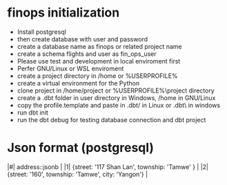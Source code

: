 # finops initialization 
- Install postgresql 
- then create database with user and password 
- create a database name as finops or related project name 
- create a schema flights and user as fin_ops_user
- Please use test and development in local enviroment first 
- Perfer GNU/Linux or WSL enviroment 
- create a project directory in /home or %USERPROFILE% 
- create a virtual environment for the Python 
- clone project in /home/project or %USERPROFILE%\project directory 
- create a .dbt folder in user directory in Windows, /home in GNU/Linux
- copy the profile.template and paste in .dbt/ in Linux or .dbt\ in windows
- run dbt init 
- run the dbt debug for testing database connection and dbt project

# Json format (postgresql)
|#| address::jsonb | 
|1| {street: '117 Shan Lan', township: 'Tamwe' } |
|2| {street: '160', township: 'Tamwe', city: 'Yangon'} |